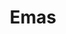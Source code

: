---
id: 2
title : Emas
linkurl: https://drive.google.com/drive/folders/1nprNEOvURC_8f7685iMA8JOECm9jr5Uy?usp=sharing
fitur : aspekpajak
createdTime : 31/07/2019
modifiedTime : 29/12/2019
topik: Versi Lengkap
img: ingots.png
---